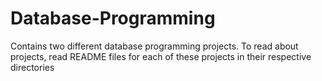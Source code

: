 # Database-Programming
Contains two different database programming projects. To read about projects, read README files for each of these projects in their respective
directories
